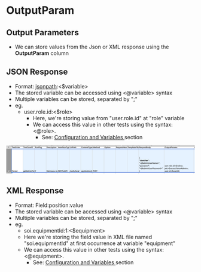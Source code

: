 # OutputParam

## Output Parameters

* We can store values from the Json or XML response using the **OutputParam** column

## JSON Response

* Format: [jsonpath](https://docs.autonomx.io/service-level-testing/interface/rest-api/json-path):&lt;$variable&gt; 
* The stored variable can be accessed using &lt;@variable&gt; syntax
* Multiple variables can be stored, separated by ";" 
* eg. 
  * user.role.id:&lt;$role&gt;
    * Here, we're storing value from "user.role.id" at "role" variable
    * We can access this value in other tests using the syntax: &lt;@role&gt;.
      * See: [Configuration and Variables ](https://docs.autonomx.io/service-level-testing/features/configuration#accessing-config-values)section

![](../../.gitbook/assets/image%20%2852%29.png)

## XML Response

* Format: Field:position:value
* The stored variable can be accessed using &lt;@variable&gt; syntax
* Multiple variables can be stored, separated by ";" 
* eg.
  * soi.equipmentId:1:&lt;$equipment&gt;
  * Here we're storing the field value in XML file named "soi.equipmentId" at first occurrence at variable "equipment"
  * We can access this value in other tests using the syntax: &lt;@equipment&gt;.
    * See: [Configuration and Variables ](https://docs.autonomx.io/service-level-testing/features/configuration#accessing-config-values)section



